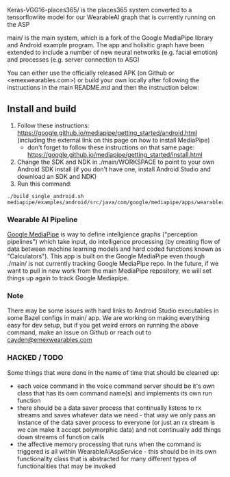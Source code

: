 Keras-VGG16-places365/ is the places365 system converted to a tensorflowlite model for our WearableAI graph that is currently running on the ASP

main/ is the main system, which is a fork of the Google MediaPipe library and Android example program. The app and holisitic graph have been extended to include a number of new neural networks (e.g. facial emotion) and processes (e.g. server connection to ASG)

You can either use the officially released APK (on Github or <emexwearables.com>) or build your own locally after following the instructions in the main README.md and then the instruction below:

## Install and build

1. Follow these instructions: https://google.github.io/mediapipe/getting_started/android.html (including the external link on this page on how to install MediaPipe)
    - don't forget to follow these instructions on that same page: https://google.github.io/mediapipe/getting_started/install.html
3. Change the SDK and NDK in ./main/WORKSPACE to point to your own Android SDK install (if you don't have one, install Android Studio and download an SDK and NDK)
4. Run this command:
```
./build_single_android.sh mediapipe/examples/android/src/java/com/google/mediapipe/apps/wearableai
```

### Wearable AI Pipeline

[Google MediaPipe](https://github.com/google/mediapipe) is way to define intellgience graphs ("perception pipelines") which take input, do intelligence processing (by creating flow of data between machine learning models and hard coded functions known as "Calculators"). This app is built on the Google MediaPipe even though ./main/ is not currently tracking Google MediaPipe repo. In the future, if we want to pull in new work from the main MediaPipe repository, we will set things up again to track Google Mediapipe.

### Note

There may be some issues with hard links to Android Studio executables in some Bazel configs in main/ app. We are working on making everything easy for dev setup, but if you get weird errors on running the above command, make an issue on Github or reach out to cayden@emexwearables.com

### HACKED / TODO
Some things that were done in the name of time that should be cleaned up:
- each voice command in the voice command server should be it's own class that has its own command name(s) and implements its own run function
- there should be a data saver process that continually listens to rx streams and saves whatever data we need - that way we only pass an instance of the data saver process to everyone (or just an rx stream is we can make it accept polymorphic data) and not continually add things down streams of function calls
- the affective memory processing that runs when the command is triggered is all within WearableAiAspService - this should be in its own functionality class that is abstracted for many different types of functionalities that may be invoked
